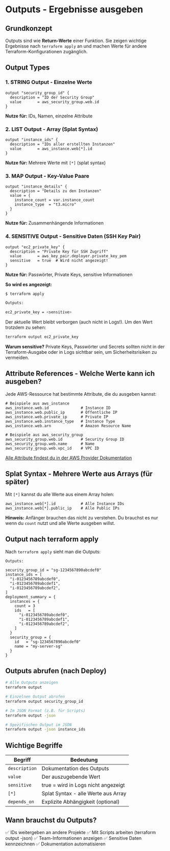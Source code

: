 # Outputs - Ergebnisse ausgeben

## Grundkonzept
Outputs sind wie **Return-Werte** einer Funktion. Sie zeigen wichtige Ergebnisse nach `terraform apply` an und machen Werte für andere Terraform-Konfigurationen zugänglich.

## Output Types

### 1. STRING Output - Einzelne Werte
```hcl
output "security_group_id" {
  description = "ID der Security Group"
  value       = aws_security_group.web.id
}
```
**Nutze für:** IDs, Namen, einzelne Attribute

### 2. LIST Output - Array (Splat Syntax)
```hcl
output "instance_ids" {
  description = "IDs aller erstellten Instanzen"
  value       = aws_instance.web[*].id
}
```
**Nutze für:** Mehrere Werte mit `[*]` (splat syntax)

### 3. MAP Output - Key-Value Paare
```hcl
output "instance_details" {
  description = "Details zu den Instanzen"
  value = {
    instance_count = var.instance_count
    instance_type  = "t3.micro"
  }
}
```
**Nutze für:** Zusammenhängende Informationen

### 4. SENSITIVE Output - Sensitive Daten (SSH Key Pair)
```hcl
output "ec2_private_key" {
  description = "Private Key für SSH Zugriff"
  value       = aws_key_pair.deployer.private_key_pem
  sensitive   = true  # Wird nicht angezeigt!
}
```
**Nutze für:** Passwörter, Private Keys, sensitive Informationen

**So wird es angezeigt:**
```bash
$ terraform apply

Outputs:

ec2_private_key = <sensitive>
```

Der aktuelle Wert bleibt verborgen (auch nicht in Logs!). Um den Wert trotzdem zu sehen:
```bash
terraform output ec2_private_key
```

**Warum sensitive?** Private Keys, Passwörter und Secrets sollten nicht in der Terraform-Ausgabe oder in Logs sichtbar sein, um Sicherheitsrisiken zu vermeiden.

## Attribute References - Welche Werte kann ich ausgeben?

Jede AWS-Ressource hat bestimmte Attribute, die du ausgeben kannst:

```hcl
# Beispiele aus aws_instance
aws_instance.web.id              # Instance ID
aws_instance.web.public_ip       # Öffentliche IP
aws_instance.web.private_ip      # Private IP
aws_instance.web.instance_type   # Instance Type
aws_instance.web.arn             # Amazon Resource Name

# Beispiele aus aws_security_group
aws_security_group.web.id        # Security Group ID
aws_security_group.web.name      # Name
aws_security_group.web.vpc_id    # VPC ID
```

[Alle Attribute findest du in der AWS Provider Dokumentation](https://registry.terraform.io/providers/hashicorp/aws/latest/docs)

## Splat Syntax - Mehrere Werte aus Arrays (für später)

Mit `[*]` kannst du alle Werte aus einem Array holen:
```hcl
aws_instance.web[*].id           # Alle Instance IDs
aws_instance.web[*].public_ip    # Alle Public IPs
```

**Hinweis:** Anfänger brauchen das nicht zu verstehen. Du brauchst es nur wenn du `count` nutzt und alle Werte ausgeben willst.

## Output nach terraform apply

Nach `terraform apply` sieht man die Outputs:

```
Outputs:

security_group_id = "sg-1234567890abcdef0"
instance_ids = [
  "i-0123456789abcdef0",
  "i-0123456789abcdef1",
  "i-0123456789abcdef2",
]
deployment_summary = {
  instances = {
    count = 3
    ids   = [
      "i-0123456789abcdef0",
      "i-0123456789abcdef1",
      "i-0123456789abcdef2",
    ]
  }
  security_group = {
    id   = "sg-1234567890abcdef0"
    name = "my-server-sg"
  }
}
```

## Outputs abrufen (nach Deploy)

```bash
# Alle Outputs anzeigen
terraform output

# Einzelnen Output abrufen
terraform output security_group_id

# Im JSON Format (z.B. für Scripts)
terraform output -json

# Spezifischen Output im JSON
terraform output -json instance_ids
```

## Wichtige Begriffe

| Begriff | Bedeutung |
|---------|-----------|
| `description` | Dokumentation des Outputs |
| `value` | Der auszugebende Wert |
| `sensitive` | true = wird in Logs nicht angezeigt |
| `[*]` | Splat Syntax - alle Werte aus Array |
| `depends_on` | Explizite Abhängigkeit (optional) |

## Wann brauchst du Outputs?

✅ IDs weitergeben an andere Projekte
✅ Mit Scripts arbeiten (terraform output -json)
✅ Team-Informationen anzeigen
✅ Sensitive Daten kennzeichnen
✅ Dokumentation automatisieren
